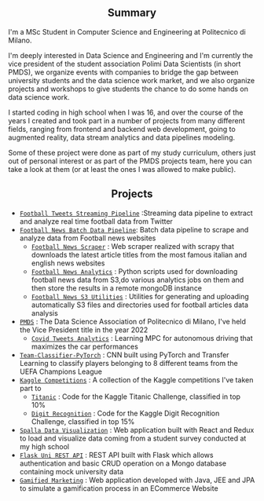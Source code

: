 <h2 align="center"> Summary</h2>
I'm a MSc Student in Computer Science and Engineering at Politecnico di Milano.

I'm deeply interested in Data Science and Engineering and I'm currently the vice president of the student association Polimi Data Scientists (in short PMDS), we organize events with companies to bridge the gap between university students and the data science work market, and we also organize projects and workshops to give students the chance to do some hands on data science work.

I started coding in high school when I was 16, and over the course of the years I created and took part in a number of projects from many different fields, ranging from frontend and backend web development, going to augmented reality, data stream analytics and data pipelines modeling.  

Some of these project were done as part of my study curriculum, others just out of personal interest or as part of the PMDS projects team, here you can take a look at them (or at least the ones I was allowed to make public).
&nbsp;
<h2 align="center"> Projects</h2>


* [`Football Tweets Streaming Pipeline`](https://github.com/AlessandroMessori/Football-Twitter-Streaming) :Streaming data pipeline to extract and analyze real time football data from Twitter
* [`Football News Batch Data Pipeline`](https://github.com/AlessandroMessori/Football-Airflow-Scheduler): Batch data pipeline to scrape and analyze data from Football news websites
    * [`Football News Scraper`](https://github.com/AlessandroMessori/Football-Scraper) :  Web scraper realized with scrapy that downloads the latest article titles from the most famous italian and english news websites
    * [`Football News Analytics`](https://github.com/AlessandroMessori/Football-News-Analytics) : Python scripts used for downloading football news data from S3,do various analytics jobs on them and then store the results in a remote mongoDB instance
    * [`Football News S3 Utilities`](https://github.com/AlessandroMessori/Football-S3-Utils) : Utilities for generating and uploading automatically S3 files and directories used for football articles data analysis
* [`PMDS`](https://polimidatascientists.it/) : The Data Science Association of Politecnico di Milano, I've held the Vice President title in the year 2022
    * [`Covid Tweets Analytics`](https://github.com/giuliovv/duckrace) : Learning MPC for autonomous driving that maximizes the car performances
* [`Team-Classifier-PyTorch`](https://github.com/AlessandroMessori/Team-Classifier-PyTorch) : CNN built using PyTorch and Transfer Learning to classify players belonging to 8 different teams from the UEFA Champions League
* [`Kaggle Competitions`](https://www.kaggle.com/) : A collection of the Kaggle competitions I've taken part to
    * [`Titanic`](https://github.com/AlessandroMessori/Kaggle-Titanic) : Code for the Kaggle Titanic Challenge, classified in top 10%
    * [`Digit Recognition`](https://github.com/AlessandroMessori/Kaggle-Digit-Recognition) : Code for the Kaggle Digit Recognition Challenge, classified in top 15%
* [`Spalla Data Visualization`](https://github.com/AlessandroMessori/Spalla-Data-Visualization) : Web application built with React and Redux to load and visualize data coming from a student survey conducted at my high school
* [`Flask Uni REST API`](https://github.com/AlessandroMessori/Flask-Uni-API) : REST API built with Flask which allows authentication and basic CRUD operation on a Mongo database containing mock university data
* [`Gamified Marketing`](https://github.com/AlessandroMessori/GamifiedMarketing) : Web application developed with Java, JEE and JPA to simulate a gamification process in an ECommerce Website
